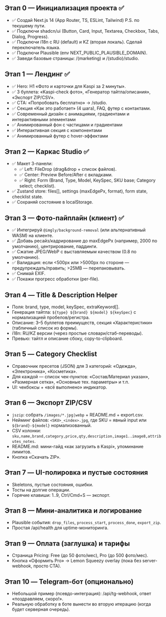## Этап 0 — Инициализация проекта ✅
- ✅ Создай Next.js 14 (App Router, TS, ESLint, Tailwind) P.S. по текушему пути.
- ✅ Подключи shadcn/ui (Button, Card, Input, Textarea, Checkbox, Tabs, Dialog, Progress).
- ✅ Подключи i18n с RU (default) и KZ (вторая локаль). Сделай переключатель языка.
- ✅ Подключи Plausible (env NEXT_PUBLIC_PLAUSIBLE_DOMAIN).
- ✅ Заведи базовые страницы: /(marketing) и /(studio)/studio.

## Этап 1 — Лендинг ✅
- ✅ Hero: H1 «Фото и карточки для Kaspi за 2 минуты».
- ✅ 3 буллета: «Kaspi-check фото», «Генератор тайтла/описания», «Экспорт ZIP/CSV».
- ✅ CTA: «Попробовать бесплатно» → /studio.
- ✅ Секция «Как это работает» (4 шага), FAQ, футер с контактами.
- ✅ Современный дизайн с анимациями, градиентами и интерактивными элементами
- ✅ Анимированный фон с частицами и градиентами
- ✅ Интерактивная секция с компонентами
- ✅ Анимированный футер с hover-эффектами

## Этап 2 — Каркас Studio ✅
- ✅ Макет 3-панели:
  - ✅ Left: FileDrop (drag&drop + список файлов).
  - ✅ Center: Preview Before/After с вкладками.
  - ✅ Right: Form (Brand, Type, Model, KeySpec, SKU base; Category select; checklist).
- ✅ Zustand store: files[], settings (maxEdgePx, format), form state, checklist state.
- ✅ Сохраняй состояние в localStorage.

## Этап 3 — Фото-пайплайн (клиент) ✅
- ✅ Интегрируй `@imgly/background-removal` (или альтернативный WASM) на клиенте.
- ✅ Добавь ресайз/кадрирование до maxEdgePx (например, 2000 по умолчанию), центрирование, паддинги.
- ✅ Сжатие JPEG/WebP с выставляемым качеством (0.8 по умолчанию).
- ✅ Валидация: если <500px или >5000px по стороне — предупреждать/править; >25MB — перепаковывать.
- ✅ Снимай EXIF.
- ✅ Покажи прогресс обработки (per-file).

## Этап 4 — Title & Description Helper
- Поля: brand, type, model, keySpec, extraKeyword[].
- Генерация тайтла: `${type} ${brand} ${model} ${keySpec}` с нормализацией пробелов/регистра.
- Описание: 3–5 буллетов преимуществ, секция «Характеристики» (табличный список из формы).
- i18n: RU/KZ версии (через простые словари/стаб-переводы).
- Превью: тайтл и описание сбоку, copy-to-clipboard.

## Этап 5 — Category Checklist
- Справочник пресетов (JSON) для 3 категорий: «Одежда», «Электроника», «Косметика».
- Для каждой — список чек-пунктов: «Состав/Материал указан», «Размерная сетка», «Основные тех. параметры» и т.п.
- UI: чекбоксы + «всё выполнено» индикатор.

## Этап 6 — Экспорт ZIP/CSV
- `jszip`: собрать `/images/*.jpg|webp` + README.md + export.csv.
- Нейминг файлов: `<SKU>_<index>.jpg`, где SKU = явный input или `${brand}-${model}` нормализованный.
- CSV колонки: `sku,name,brand,category,price,qty,description,image1..image8,attributes_notes`.
- README.md: мини-гайд «как загрузить в Kaspi», упоминание лимитов.
- Кнопка «Скачать ZIP».

## Этап 7 — UI-полировка и пустые состояния
- Skeletons, пустые состояния, ошибки.
- Тосты на долгие операции.
- Горячие клавиши: 1..9, Ctrl/Cmd+S — экспорт.

## Этап 8 — Мини-аналитика и логирование
- Plausible события: `drop_files`, `process_start`, `process_done`, `export_zip`.
- Простая /api/health для uptime-мониторинга.

## Этап 9 — Оплата (заглушка) и тарифы
- Страница Pricing: Free (до 50 фото/мес), Pro (до 500 фото/мес).
- Кнопка «Оформить Pro» → Lemon Squeezy overlay (пока без server-webhook, просто CTA).

## Этап 10 — Telegram-бот (опционально)
- Небольшой пример (псевдо-интеграция): /api/tg-webhook, ответ «поздравляем, скоро!».
- Реальную обработку в боте вынести во вторую итерацию (когда будет серверная очередь).
